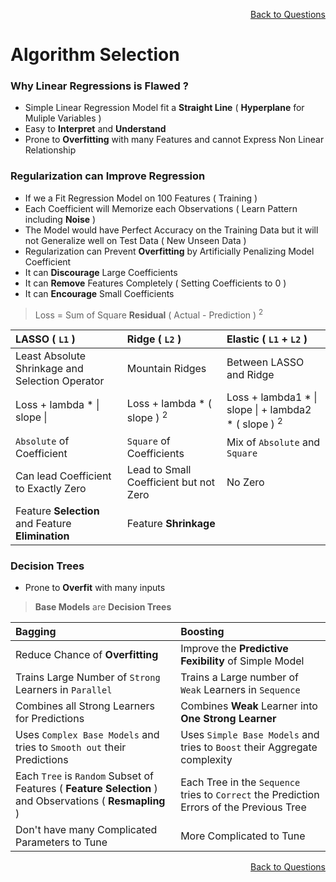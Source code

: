 <p align='right'><a align="right" href="https://github.com/KIRANKUMAR7296/Library/blob/main/Interview.md">Back to Questions</a></p>

# Algorithm Selection

### Why Linear Regressions is Flawed ?
- Simple Linear Regression Model fit a **Straight Line** ( **Hyperplane** for Muliple Variables ) 
- Easy to **Interpret** and **Understand**
- Prone to **Overfitting** with many Features and cannot Express Non Linear Relationship

### Regularization can Improve Regression
- If we a Fit Regression Model on 100 Features ( Training )
- Each Coefficient will Memorize each Observations ( Learn Pattern including **Noise** )
- The Model would have Perfect Accuracy on the Training Data but it will not Generalize well on Test Data ( New Unseen Data )
- Regularization can Prevent **Overfitting** by Artificially Penalizing Model Coefficient
- It can **Discourage** Large Coefficients
- It can **Remove** Features Completely ( Setting Coefficients to 0 )
- It can **Encourage** Small Coefficients

> Loss = Sum of Square **Residual** ( Actual - Prediction ) <sup>2</sup> 

LASSO ( `L1` ) | Ridge ( `L2` ) | Elastic ( `L1` + `L2` )
:--- | :--- | :---
Least Absolute Shrinkage and Selection Operator | Mountain Ridges | Between LASSO and Ridge  
Loss + lambda * \| slope \| | Loss + lambda *  ( slope ) <sup>2</sup> | Loss + lambda1 * \| slope \| + lambda2 * ( slope ) <sup>2</sup>
`Absolute` of Coefficient | `Square` of Coefficients | Mix of `Absolute` and `Square`
Can lead Coefficient to Exactly Zero | Lead to Small Coefficient but not Zero | No Zero 
Feature **Selection** and Feature **Elimination** | Feature **Shrinkage**

### Decision Trees
- Prone to **Overfit** with many inputs

> **Base Models** are **Decision Trees**

Bagging | Boosting
:--- | :---
Reduce Chance of **Overfitting** | Improve the **Predictive Fexibility** of Simple Model
Trains Large Number of `Strong` Learners in `Parallel` | Trains a Large number of `Weak` Learners in `Sequence`
Combines all Strong Learners for Predictions | Combines **Weak** Learner into **One Strong Learner** 
Uses `Complex Base Models` and tries to `Smooth out` their Predictions | Uses `Simple Base Models` and tries to `Boost` their Aggregate complexity
Each `Tree` is `Random` Subset of Features ( **Feature Selection** ) and Observations ( **Resmapling** ) | Each Tree in the `Sequence` tries to `Correct` the Prediction Errors of the Previous Tree 
Don't have many Complicated Parameters to Tune | More Complicated to Tune

<p align='right'><a align="right" href="https://github.com/KIRANKUMAR7296/Library/blob/main/Interview.md">Back to Questions</a></p>
